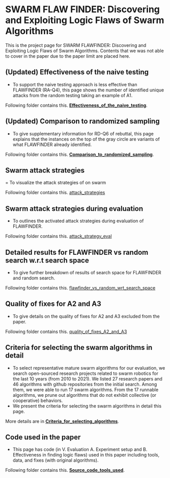 # SWARM FLAW FINDER: Discovering and Exploiting Logic Flaws of Swarm Algorithms


This is the project page for SWARM FLAWFINDER: Discovering and Exploiting Logic Flaws of Swarm Algorithms. Contents that we was not able to cover in the paper due to the paper limit are placed here.

## (Updated) Effectiveness of the naive testing

- To support the naive testing approach is less effective than FLAWFINDER (RA-Q4), this page shows the number of identified unique attacks from the random testing taking an example of A1.

Following folder contains this. **[Effectiveness_of_the_naive_testing](https://github.com/adswarm/src/tree/main/Effectiveness_of_the_naive_testing)**.

## (Updated) Comparison to randomized sampling

- To give supplementary information for RD-Q6 of rebuttal, this page explains that the instances on the top of the gray circle are variants of what FLAWFINDER already identified.

Following folder contains this. **[Comparison_to_randomized_sampling](https://github.com/adswarm/src/tree/main/Comparison_to_randomized_sampling)**.

## Swarm attack strategies

= To visualize the attack strategies of on swarm

Following folder contains this. [attack_strategies](https://github.com/adswarm/src/tree/main/attack_strategies)

## Swarm attack strategies during evaluation

- To outlines the activated attack strategies during evaluation of FLAWFINDER.

Following folder contains this. [attack_strategy_eval](https://github.com/adswarm/src/tree/main/attack_strategy_eval)

## Detailed results for FLAWFINDER vs random search w.r.t search space

- To give further breakdown of results of search space for FLAWFINDER and random search.

Following folder contains this. [flawfinder_vs_random_wrt_search_space](https://github.com/adswarm/src/tree/main/flawfinder_vs_random_wrt_search_space)

## Quality of fixes for A2 and A3

- To give details on the quality of fixes for A2 and A3 excluded from the paper.

Following folder contains this. [quality_of_fixes_A2_and_A3](https://github.com/adswarm/src/tree/main/quality_of_fixes_A2_and_A3)

## Criteria for selecting the swarm algorithms in detail

- To select representative mature swarm algorithms for our evaluation, we search open-sourced research projects related to swarm robotics for the last 10 years (from 2010 to 2021). We listed 27 research papers and 46 algorithms with github repositories from the initial search. Among them, we were able to run 17 swarm algorithms. From the 17 runnable algorithms, we prune out algorithms that do not exhibit collective (or cooperative) behaviors.
- We present the criteria for selecting the swarm algorithms in detail this page.

More details are in **[Criteria_for_selecting_algorithms](https://github.com/adswarm/src/tree/main/Criteria_for_selecting_algorithms)**.

## Code used in the paper

- This page has code (in V. Evaluation A. Experiment setup and B. Effectiveness in finding logic flaws) used in this paper including tools, data, and fixes (with original algorithms).

Following folder contains this. **[Source_code_tools_used](https://github.com/adswarm/src/tree/main/Source_code_tools_used)**.
